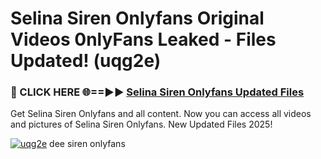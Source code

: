 # Selina Siren Onlyfans Original Videos 0nlyFans Leaked - Files Updated! (uqg2e)

<h3>🔴 CLICK HERE 🌐==►► <a href="https://tinyurl.com/2jnfzry5" rel="nofollow">Selina Siren Onlyfans Updated Files</a></h3>

Get Selina Siren Onlyfans and all content. Now you can access all videos and pictures of Selina Siren Onlyfans. New Updated Files 2025!

[![uqg2e](https://i.imgur.com/GyGTBgg.gif)](https://tinyurl.com/2jnfzry5)
dee siren onlyfans
